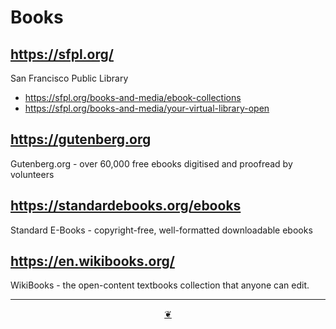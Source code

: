 # Books

## https://sfpl.org/

San Francisco Public Library

* https://sfpl.org/books-and-media/ebook-collections
* https://sfpl.org/books-and-media/your-virtual-library-open

## https://gutenberg.org

Gutenberg.org - over 60,000 free ebooks digitised and proofread by volunteers


## https://standardebooks.org/ebooks

Standard E-Books - copyright-free, well-formatted downloadable ebooks


## https://en.wikibooks.org/

WikiBooks - the open-content textbooks collection that anyone can edit.

***

<center title="Hello! Click me to go up to the top" ><a class=aDingbat href=javascript:window.scrollTo(0,0);> ❦ </a></center>
